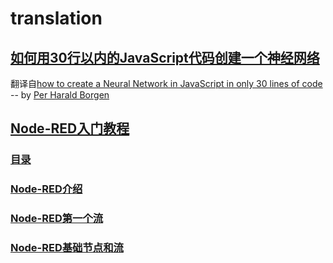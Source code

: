 # translation
## [如何用30行以内的JavaScript代码创建一个神经网络](https://github.com/bing-zhub/translation/blob/master/How%20to%20create%20a%20Neural%20Network%20in%20JavaScript%20in%20only%2030%20lines%20of%20code/%E5%A6%82%E4%BD%95%E7%94%A830%E8%A1%8C%E4%BB%A5%E5%86%85JavaScript%E4%BB%A3%E7%A0%81%E5%88%9B%E5%BB%BA%E4%B8%80%E4%B8%AA%E7%A5%9E%E7%BB%8F%E7%BD%91%E7%BB%9C.md)
翻译自[how to create a Neural Network in JavaScript in only 30 lines of code
](https://medium.freecodecamp.org/how-to-create-a-neural-network-in-javascript-in-only-30-lines-of-code-343dafc50d49) -- by [Per Harald Borgen](https://medium.freecodecamp.org/@perborgen)

## [Node-RED入门教程](https://github.com/bing-zhub/translation/tree/master/Node-RED%20Tutorial)
### [目录](https://github.com/bing-zhub/translation/tree/master/Node-RED%20Tutorial)
### [Node-RED介绍](https://github.com/bing-zhub/translation/blob/master/Node-RED%20Tutorial/Node-RED%20Tutorial%201%20--%20%E7%AE%80%E4%BB%8B.md)
### [Node-RED第一个流](https://github.com/bing-zhub/translation/blob/master/Node-RED%20Tutorial/Node-RED%20Tutorial%202%20--%20%E5%88%9B%E5%BB%BA%E7%AC%AC%E4%B8%80%E4%B8%AA%E6%B5%81.md)
### [Node-RED基础节点和流](https://github.com/bing-zhub/translation/blob/master/Node-RED%20Tutorial/Node-RED%20Tutorial%203%20--%20%E5%9F%BA%E7%A1%80%E8%8A%82%E7%82%B9%E5%92%8C%E6%B5%81.md)



